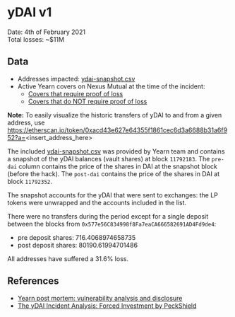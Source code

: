 # yDAI v1

Date: 4th of February 2021  
Total losses: \~$11M  

## Data

- Addresses impacted: [ydai-snapshot.csv](ydai-snapshot.csv)
- Active Yearn covers on Nexus Mutual at the time of the incident:
  - [Covers that require proof of loss](https://docs.google.com/spreadsheets/d/1P0AYmLud8KYml8CcU0uKHOiE15tn19CLulxXO3phUhM//view)
  - [Covers that do NOT require proof of loss](https://docs.google.com/spreadsheets/d/12Q9Aywu43K26eZWBnOC8vtQAYyLp8JSRKeImkvXTzSA/view)

**Note:** To easily visualize the historic transfers of yDAI to and from a given address, use https://etherscan.io/token/0xacd43e627e64355f1861cec6d3a6688b31a6f952?a=<insert_address_here>

The included [ydai-snapshot.csv](ydai-snapshot.csv) was provided by Yearn team and contains a snapshot of the yDAI balances (vault shares) at block `11792183`. The `pre-dai` column contains the price of the shares in DAI at the snapshot block (before the hack). The `post-dai` contains the price of the shares in DAI at block `11792352`.

The snapshot accounts for the yDAI that were sent to exchanges: the LP tokens were unwrapped and the accounts included in the list.

There were no transfers during the period except for a single deposit between the blocks from `0x577e56C834998f8Fa7eaCA666582691AD4Fd9de4`:
- pre deposit shares: 716.4068974658735
- post deposit shares: 80190.61994701486

All addresses have suffered a 31.6% loss.

## References

- [Yearn post mortem: vulnerability analysis and disclosure](https://github.com/iearn-finance/yearn-security/blob/master/disclosures/2021-02-04.md)
- [The yDAI Incident Analysis: Forced Investment by PeckShield](https://peckshield.medium.com/the-ydai-incident-analysis-forced-investment-2b8ac6058eb5)
